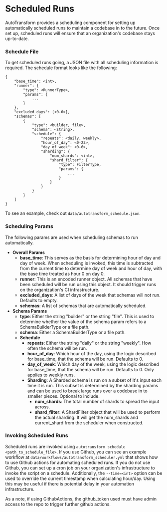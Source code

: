 # **Scheduled Runs**

AutoTransform provides a scheduling component for setting up automatically scheduled runs to maintain a codebase in to the future. Once set up, scheduled runs will ensure that an organization's codebase stays up-to-date.

### **Schedule File**

To get scheduled runs going, a JSON file with all scheduling information is required. The schedule format looks like the following:
```
{
    "base_time": <int>,
    "runner": {
        "type": <RunnerType>,
        "params": {
            ...
        }
    },
    "excluded_days": [<0-6>],
    "schemas": [
        {
            "type": <builder, file>,
            "schema": <string>,
            "schedule": {
                "repeats": <daily, weekly>,
                "hour_of_day": <0-23>,
                "day_of_week": <0-6>,
                "sharding": {
                    "num_shards": <int>,
                    "shard_filter": {
                        "type": FilterType,
                        "params": {
                            ...
                        }
                    }
                }
            }
        }
    ]
}
```
To see an example, check out `data/autotransform_schedule.json`.

### **Scheduling Params**

The following params are used when scheduling schemas to run automatically.
  * **Overall Params**
    * **base_time**: This serves as the basis for determining hour of day and day of week. When scheduling is invoked, this time is subtracted from the current time to determine day of week and hour of day, with the base time treated as hour 0 on day 0.
    * **runner**: This is an encoded runner object. All schemas that have been scheduled will be run using this object. It should trigger runs on the organization's CI infrastructure.
    * **excluded_days**: A list of days of the week that schemas will not run. Defaults to empty.
    * **schemas**: A list of schemas that are automatically scheduled.
  * **Schema Params**
    * **type**: Either the string "builder" or the string "file". This is used to determine whether the value of the schema param refers to a SchemaBuilderType or a file path.
    * **schema**: Either a SchemaBuilderType or a file path.
    * **Schedule**
      * **repeats**: Either the string "daily" or the string "weekly". How often the schema will be run.
      * **hour_of_day**: Which hour of the day, using the logic described for base_time, that the schema will be run. Defaults to 0.
      * **day_of_week**: Which day of the week, using the logic described for base_time, that the schema will be run. Defaults to 0. Only applies to weekly runs.
      * **Sharding**: A Sharded schema is run on a subset of it's input each time it is run. This subset is determined by the sharding params and can be used to break large runs over a codebase in to smaller pieces. Optional to include.
        * **num_shards**: The total number of shards to spread the input across.
        * **shard_filter**: A ShardFilter object that will be used to perform the actual sharding. It will get the num_shards and current_shard from the scheduler when constructed.

### **Invoking Scheduled Runs**

Scheduled runs are invoked using `autotransform schedule <path_to_schedule_file>`. If you use Github, you can see an example workflow at `data/workflows/autotransform_scheduler.yml` that shows how to use Github actions for automating scheduled runs. If you do not use Github, you can set up a cron job on your organization's infrastructure to invoke the script on a schedule. Additionally, the `--time=<int>` option can be used to override the current timestamp when calculating hour/day. Using this may be useful if there is potential delay in your automation infrastructure.

As a note, if using GithubActions, the github_token used must have admin access to the repo to trigger further github actions.